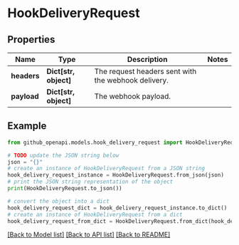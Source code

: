 # HookDeliveryRequest


## Properties

Name | Type | Description | Notes
------------ | ------------- | ------------- | -------------
**headers** | **Dict[str, object]** | The request headers sent with the webhook delivery. | 
**payload** | **Dict[str, object]** | The webhook payload. | 

## Example

```python
from github_openapi.models.hook_delivery_request import HookDeliveryRequest

# TODO update the JSON string below
json = "{}"
# create an instance of HookDeliveryRequest from a JSON string
hook_delivery_request_instance = HookDeliveryRequest.from_json(json)
# print the JSON string representation of the object
print(HookDeliveryRequest.to_json())

# convert the object into a dict
hook_delivery_request_dict = hook_delivery_request_instance.to_dict()
# create an instance of HookDeliveryRequest from a dict
hook_delivery_request_from_dict = HookDeliveryRequest.from_dict(hook_delivery_request_dict)
```
[[Back to Model list]](../README.md#documentation-for-models) [[Back to API list]](../README.md#documentation-for-api-endpoints) [[Back to README]](../README.md)


